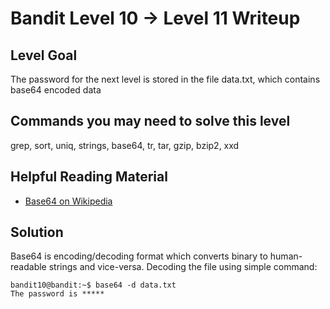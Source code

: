 # Bandit Level 10 → Level 11 Writeup
## Level Goal
The password for the next level is stored in the file data.txt, which contains base64 encoded data

## Commands you may need to solve this level
grep, sort, uniq, strings, base64, tr, tar, gzip, bzip2, xxd

## Helpful Reading Material
- [Base64 on Wikipedia](http://en.wikipedia.org/wiki/Base64)

## Solution

Base64 is encoding/decoding format which converts binary to human-readable strings and vice-versa.
Decoding the file using simple command:
```
bandit10@bandit:~$ base64 -d data.txt 
The password is *****
```
